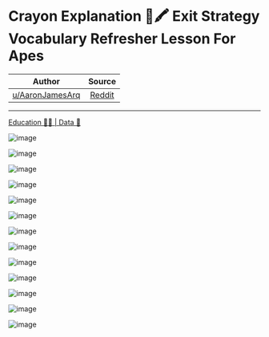 Crayon Explanation 💬🖍 Exit Strategy Vocabulary Refresher Lesson For Apes
==========================================================================

| Author       | Source       | 
| :-------------: |:-------------:|
|  [u/AaronJamesArq](https://www.reddit.com/user/AaronJamesArq/) | [Reddit](https://www.reddit.com/r/Superstonk/comments/nm5jvp/crayon_explanation_exit_strategy_vocabulary/) | 

---

[Education 👨‍🏫 | Data 🔢](https://www.reddit.com/r/Superstonk/search?q=flair_name%3A%22Education%20%F0%9F%91%A8%E2%80%8D%F0%9F%8F%AB%20%7C%20Data%20%F0%9F%94%A2%22&restrict_sr=1)

![image](https://user-images.githubusercontent.com/82035192/123514626-ed84b080-d661-11eb-9625-fcd8fbb3eb2d.png)

![image](https://user-images.githubusercontent.com/82035192/123514629-f1183780-d661-11eb-8df9-fd2827b5de40.png)

![image](https://user-images.githubusercontent.com/82035192/123514630-f4abbe80-d661-11eb-8916-82fc5526a7df.png)

![image](https://user-images.githubusercontent.com/82035192/123514632-f7a6af00-d661-11eb-8539-1751d49d3934.png)

![image](https://user-images.githubusercontent.com/82035192/123514637-fc6b6300-d661-11eb-95e1-0cac4498d06a.png)

![image](https://user-images.githubusercontent.com/82035192/123514638-fffeea00-d661-11eb-8340-faf14f32e009.png)

![image](https://user-images.githubusercontent.com/82035192/123514643-02f9da80-d662-11eb-8d4b-b65c4a91867f.png)

![image](https://user-images.githubusercontent.com/82035192/123514646-068d6180-d662-11eb-91fe-f268ff63b336.png)

![image](https://user-images.githubusercontent.com/82035192/123514651-09885200-d662-11eb-9c23-16bb70bda60a.png)

![image](https://user-images.githubusercontent.com/82035192/123514655-0c834280-d662-11eb-93fd-9344f509f05a.png)

![image](https://user-images.githubusercontent.com/82035192/123514660-1016c980-d662-11eb-8e63-94ff57decb8d.png)

![image](https://user-images.githubusercontent.com/82035192/123514664-12792380-d662-11eb-9e07-de8d990ad661.png)

![image](https://user-images.githubusercontent.com/82035192/123514667-15741400-d662-11eb-8a14-88e4ae2ab77e.png)
